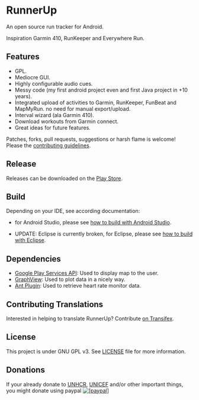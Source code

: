 RunnerUp
========

An open source run tracker for Android.

Inspiration Garmin 410, RunKeeper and Everywhere Run.

## Features
- GPL.
- Mediocre GUI.
- Highly configurable audio cues.
- Messy code (my first android project even and first Java project in +10 years).
- Integrated upload of activities to Garmin, RunKeeper, FunBeat and MapMyRun.
  no need for manual export/upload.
- Interval wizard (ala Garmin 410).
- Download workouts from Garmin connect.
- Great ideas for future features.

Patches, forks, pull requests, suggestions or harsh flame is welcome! Please the [contributing guidelines](CONTRIBUTING.md).

## Release
Releases can be downloaded on the [Play Store](https://play.google.com/store/apps/details?id=org.runnerup).


## Build
Depending on your IDE, see according documentation:
- for Android Studio, please see [how to build with Android Studio](Documentation/howto-build-with-android-studio.txt).

- UPDATE: Eclipse is currently broken,
for Eclipse, please see [how to build with Eclipse](Documentation/howto-build-with-eclipse.txt).

## Dependencies
- [Google Play Services API](http://developer.android.com/google/play-services/index.html): Used to display map to the user.
- [GraphView](https://github.com/jjoe64/GraphView.git): Used to plot data in a nicely way.
- [Ant Plugin](http://www.thisisant.com): Used to retrieve heart rate monitor data.

## Contributing Translations
Interested in helping to translate RunnerUp? 
Contribute [on Transifex](https://www.transifex.com/projects/p/runner-up-android).

## License
This project is under GNU GPL v3. See [LICENSE](LICENSE) file for more information.

## Donations
If your already donate to <a href="http://www.unhcr.org">UNHCR</a>, <a href="http://www.unicef.org/">UNICEF</a> and/or other important things, you might donate using paypal <a href="https://www.paypal.com/cgi-bin/webscr?cmd=_xclick&business=runnerup%2eandroid%40gmail%2ecom&lc=US&item_name=RunnerUp&button_subtype=services&currency_code=EUR&tax_rate=25%2e000&bn=PP%2dBuyNowBF%3abtn_buynow_LG%2egif%3aNonHosted"><img src="https://www.paypalobjects.com/en_US/i/btn/btn_donate_SM.gif" alt="[paypal]" /></a>
